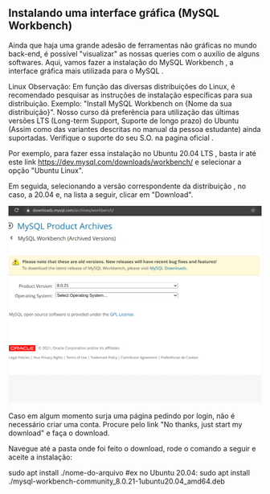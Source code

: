 ## Instalando uma interface gráfica (MySQL Workbench)

Ainda que haja uma grande adesão de ferramentas não gráficas no mundo back-end, é possível "visualizar" as nossas queries com o auxílio de alguns softwares. Aqui, vamos fazer a instalação do MySQL Workbench , a interface gráfica mais utilizada para o MySQL .

Linux
Observação: Em função das diversas distribuições do Linux, é recomendado pesquisar as instruções de instalação específicas para sua distribuição. Exemplo: "Install MySQL Workbench on {Nome da sua distribuição}". Nosso curso dá preferência para utilização das últimas versões LTS (Long-term Support, Suporte de longo prazo) do Ubuntu (Assim como das variantes descritas no manual da pessoa estudante) ainda suportadas. Verifique o suporte do seu S.O. na pagina oficial .

Por exemplo, para fazer essa instalação no Ubuntu 20.04 LTS , basta ir até este link https://dev.mysql.com/downloads/workbench/ e selecionar a opção "Ubuntu Linux".

Em seguida, selecionando a versão correspondente da distribuição , no caso, a 20.04 e, na lista a seguir, clicar em "Download".

<img src="mysqlinstallation11.gif">

Caso em algum momento surja uma página pedindo por login, não é necessário criar uma conta. Procure pelo link "No thanks, just start my download" e faça o download.

Navegue até a pasta onde foi feito o download, rode o comando a seguir e aceite a instalação:

sudo apt install ./nome-do-arquivo
#ex no Ubuntu 20.04: sudo apt install ./mysql-workbench-community_8.0.21-1ubuntu20.04_amd64.deb